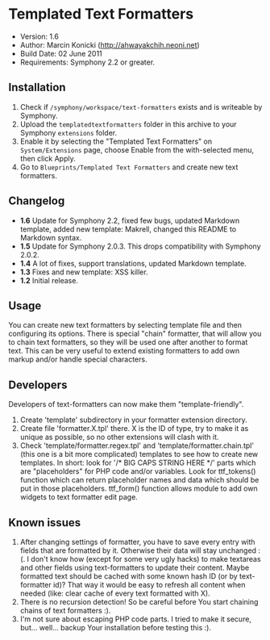 # Templated Text Formatters

- Version: 1.6
- Author: Marcin Konicki (http://ahwayakchih.neoni.net)
- Build Date: 02 June 2011
- Requirements: Symphony 2.2 or greater.


## Installation

1. Check if `/symphony/workspace/text-formatters` exists and is writeable by Symphony.
2. Upload the `templatedtextformatters` folder in this archive to your Symphony `extensions` folder.
3. Enable it by selecting the "Templated Text Formatters" on `System/Extensions` page, choose Enable from the with-selected menu, then click Apply.
4. Go to `Blueprints/Templated Text Formatters` and create new text formatters.


## Changelog

- **1.6** Update for Symphony 2.2, fixed few bugs, updated Markdown template, added new template: Makrell, changed this README to Markdown syntax.
- **1.5** Update for Symphony 2.0.3. This drops compatibility with Symphony 2.0.2.
- **1.4** A lot of fixes, support translations, updated Markdown template.
- **1.3** Fixes and new template: XSS killer.
- **1.2** Initial release.


## Usage

You can create new text formatters by selecting template file and then configuring its options.
There is special "chain" formatter, that will allow you to chain text formatters, so they will be used one after another to format text. This can be very useful to extend existing formatters to add own markup and/or handle special characters.


## Developers

Developers of text-formatters can now make them "template-friendly".

1. Create 'template' subdirectory in your formatter extension directory.
2. Create file 'formatter.X.tpl' there. X is the ID of type, try to make it as unique as possible, so no other extensions will clash with it.
3. Check 'template/formatter.regex.tpl' and 'template/formatter.chain.tpl' (this one is a bit more complicated) templates to see how to create new templates. In short: look for '/* BIG CAPS STRING HERE */' parts which are "placeholders" for PHP code and/or variables. Look for ttf_tokens() function which can return placeholder names and data which should be put in those placeholders. ttf_form() function allows module to add own widgets to text formatter edit page.


## Known issues

1. After changing settings of formatter, you have to save every entry with fields that are formatted by it. Otherwise their data will stay unchanged :(. I don't know how (except for some very ugly hacks) to make textareas and other fields using text-formatters to update their content. Maybe formatted text should be cached with some known hash ID (or by text-formatter id)? That way it would be easy to refresh all content when needed (like: clear cache of every text formatted with X).
2. There is no recursion detection! So be careful before You start chaining chains of text formatters :).
3. I'm not sure about escaping PHP code parts. I tried to make it secure, but... well... backup Your installation before testing this :).

